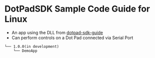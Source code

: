 # DotPadSDK Sample Code Guide for Linux
* An app using the DLL from [dotpad-sdk-guide](https://github.com/dotincorp/dotpad-sdk-guide)
* Can perform controls on a Dot Pad connected via Serial Port

```
└── 1.0.0(in development)
    └── DemoApp
```
